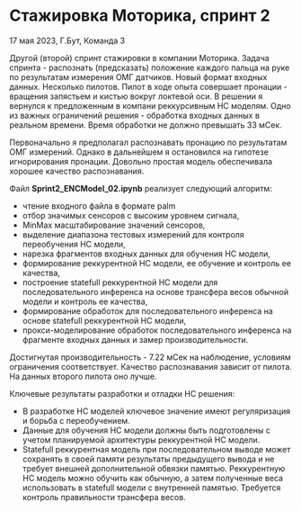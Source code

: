 # Стажировка Моторика, спринт 2

17 мая 2023, Г.Бут, Команда 3

Другой (второй) спринт стажировки в компании Моторика. Задача спринта - распознать (предсказать) положение каждого пальца на руке по результатам измерения ОМГ датчиков. Новый формат входных данных. Несколько пилотов. Пилот в ходе опыта совершает пронации - вращения запястьем и кистью вокруг локтевой оси. В решении я вернулся к предложенным в компани реккурсивным НС моделям. Одно из важных ограничений решения - обработка входных данных в реальном времени. Время обработки не должно превышать 33 мСек.

Первоначально я предполагал распознавать пронацию по результатам ОМГ измерений. Однако в дальнейшем я остановился на гипотезе игнорирования пронации. Довольно простая модель обеспечивала хорошее качество распознавания. 

Файл **Sprint2_ENCModel_02.ipynb** реализует следующий алгоритм:
- чтение входного файла в формате palm
- отбор значимых сенсоров с высоким уровнем сигнала,    
- MinMax масштабирование значений сенсоров,     
- выделение диапазона тестовых измерений для контроля переобучения НС модели,     
- нарезка фрагментов входных данных для обучения НС модели,      
- формирование реккурентной НС модели, ее обучение и контроль ее качества,   
- построение statefull реккурентной НС модели для последовательного инференса на основе трансфера весов обычной модели и контроль ее качества, 
- формирование обработок для последовательного инференса на основе statefull реккурентной НС модели, 
- прокси-моделирование обработок последовательного инференса на фрагменте входных данных и замер производительности. 

Достигнутая производительность - 7.22 мСек на наблюдение, условиям ограничения соответствует. Качество распознавания зависит от пилота. На данных второго пилота оно лучше. 

Ключевые результаты разработки и отладки НС решения:
- В разработке НС моделей ключевое значение имеют регуляризация и борьба с переобучением.
- Данные для обучения НС модели должны быть подготовлены с учетом планируемой архитектуры реккурентной НС модели.
- Statefull реккурентная модель при последовательном выводе может сохранять в своей памяти результаты предыдущего вывода и не требует внешней дополнительной обвязки памятью. Реккурентную НС модель можно обучить как обычную, а затем полученные веса использовать в statefull модели с внутренней памятью. Требуется контроль правильности трансфера весов.   

